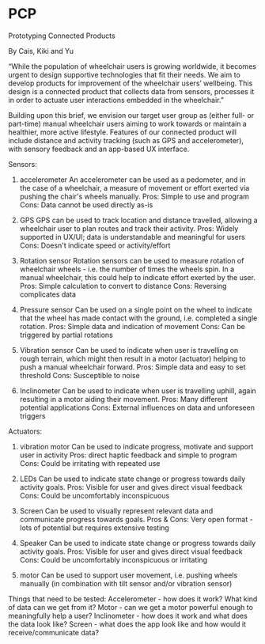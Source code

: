 # PCP

Prototyping Connected Products

By Cais, Kiki and Yu


“While the population of wheelchair users is growing worldwide, it becomes urgent to design supportive technologies that fit their needs. We aim to develop products for improvement of the wheelchair users’ wellbeing. This design is a connected product that collects data from sensors, processes it in order to actuate user interactions embedded in the wheelchair.”

Building upon this brief, we envision our target user group as (either full- or part-time) manual wheelchair users aiming to work towards or maintain a healthier, more active lifestyle. Features of our connected product will include distance and activity tracking (such as GPS and accelerometer), with sensory feedback and an app-based UX interface.

Sensors:
1) accelerometer
  An accelerometer can be used as a pedometer, and in the case of a wheelchair, a measure of movement or effort exerted via pushing the chair's wheels manually.
  Pros: Simple to use and program
  Cons: Data cannot be used directly as-is

2) GPS
  GPS can be used to track location and distance travelled, allowing a wheelchair user to plan routes and track their activity.
  Pros: Widely supported in UX/UI; data is understandable and meaningful for users
  Cons: Doesn't indicate speed or activity/effort

3) Rotation sensor
  Rotation sensors can be used to measure rotation of wheelchair wheels - i.e. the number of times the wheels spin. In a manual wheelchair, this could help to indicate effort exerted by the user.
  Pros: Simple calculation to convert to distance
  Cons: Reversing complicates data

4) Pressure sensor
  Can be used on a single point on the wheel to indicate that the wheel has made contact with the ground, i.e. completed a single rotation.
  Pros: Simple data and indication of movement
  Cons: Can be triggered by partial rotations

5) Vibration sensor
  Can be used to indicate when user is travelling on rough terrain, which might then result in a motor (actuator) helping to push a manual wheelchair forward.
  Pros: Simple data and easy to set threshold
  Cons: Susceptible to noise

6) Inclinometer
  Can be used to indicate when user is travelling uphill, again resulting in a motor aiding their movement.
  Pros: Many different potential applications
  Cons: External influences on data and unforeseen triggers


Actuators:
1) vibration motor
  Can be used to indicate progress, motivate and support user in activity
  Pros: direct haptic feedback and simple to program
  Cons: Could be irritating with repeated use

2) LEDs
  Can be used to indicate state change or progress towards daily activity goals.
  Pros: Visible for user and gives direct visual feedback
  Cons: Could be uncomfortably inconspicuous

3) Screen
  Can be used to visually represent relevant data and communicate progress towards goals.
  Pros & Cons: Very open format - lots of potential but requires extensive testing

4) Speaker
  Can be used to indicate state change or progress towards daily activity goals.
  Pros: Visible for user and gives direct visual feedback
  Cons: Could be uncomfortably inconspicuous or irritating

5) motor
  Can be used to support user movement, i.e. pushing wheels manually (in combination with tilt sensor and/or vibration sensor)


Things that need to be tested:
Accelerometer - how does it work? What kind of data can we get from it?
Motor - can we get a motor powerful enough to meaningfully help a user?
Inclinometer - how does it work and what does the data look like?
Screen - what does the app look like and how would it receive/communicate data?
